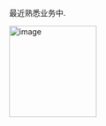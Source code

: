 最近熟悉业务中.

<img width="158" height="166" alt="image" src="https://github.com/user-attachments/assets/9d7c5708-bd28-42b1-8be8-97d699a882e2" />
